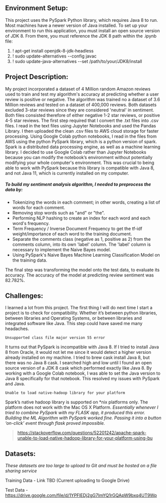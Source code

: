 ## Environment Setup:
This project uses the PySpark Python library, which requires Java 8 to run. Most machines have a newer version of Java installed. To set up your environment to run this application, you must install an open source version of JDK 8. From there, you must reference the JDK 8 path within the .ipynb file:
1. ! apt-get install openjdk-8-jdk-headless
2. ! sudo update-alternatives --config javac 
3. ! sudo update-java-alternatives --set /path/to/your/JDK8/install

## Project Description:
My project incorporated a dataset of 4 Million random Amazon reviews used to train and test my algorithm's accuracy at predicting whether a user review is positive or negative. The algorithm was trained no a dataset of 3.6 Million reviews and tested on a dataset of 400,000 reviews. Both datasets excluded 3-star reviews since they are considered 'neutral' in sentiment. Both files consisted therefore of either negative 1-2 star reviews, or positive 4-5 star reviews. 
The first step required that I convert the .txt files into .csv files. I read in the text files using Jupyter Notebooks and used the Pandas Library. I then uploaded the clean .csv files to AWS cloud storage for faster processing. Using Google Colab python notebooks, I read in the files from AWS using the python PySpark library, which is a python version of spark. Spark is a distributed data processing engine, as well as a machine learning library. I decided to use Google Colab rather than Jupyter Notebooks because you can modify the notebook’s environment without potentially modifying your whole computer's environment. This was crucial to being able to work with PySpark because this library is compatible with Java 8, and not Java 11, which is currently installed on my computer. 
 
 
##### To build my sentiment analysis algorithm, I needed to preprocess the data by:
 
- Tokenizing the words in each comment; in other words, creating a list of words for each comment.
- Removing stop words such as "and" or "the".
- Performing NLP hashing to create an index for each word and each word's frequency.
- Term Frequency / Inverse Document Frequency to get the tf-idf weight/importance of each word to the training document.
- Separate the comments class (negative as 1, positive as 2) from the comments column, into its own 'label' column. The 'label' column is necessary to implement the Naive Bayes model.
- Using PySpark's Naive Bayes Machine Learning Classification Model on the training data.
 
The final step was transforming the model onto the test data, to evaluate its accuracy. The accuracy of the model at predicting review sentiment was 82.782%.



## Challenges:

I learned a lot from this project. The first thing I will do next time I start a project is to check for compatibility.  Whether it’s between python libraries, between libraries and Operating Systems, or between libraries and integrated software like Java. This step could have saved me many headaches. 

```
Unsupported class file major version 55 error 
```

It turns out that PySpark is incompatible with Java 8. If I tried to install Java 8 from Oracle, it would not let me since it would detect a higher version already installed on my machine. I tried to brew cask install Java 8, but there was no Java 8 cask. I searched high and low until I found an open source version of a JDK 8 cask which performed exactly like Java 8. By working with a Google Colab notebook, I was able to set the Java version to Java 8 specifically for that notebook. This resolved my issues with PySpark and Java. 

```
Unable to load native-hadoop library for your platform
```

Spark’s native hadoop library is supported on *nix platforms only. The platform does not work with the Mac OS X Platform. 
*Essentially whenever I tried to combine PySpark with my FLASK app, it produced this error. Building the ML Algorithm with PySpark worked fine. Passing it into a button ‘on-click’ event through flask proved impossible.*

> https://stackoverflow.com/questions/52201242/apache-spark-unable-to-load-native-hadoop-library-for-your-platform-using-bu


## Datasets:

*These datasets are too large to upload to Git and must be hosted on a file sharing service*

Training Data - 
Link TBD (Current uploading to Google Drive)

Test Data - 
https://drive.google.com/file/d/1YPFlEDj2gG7ImYQ1rGQApW9bxq4UT9Wp